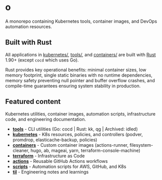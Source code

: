 # o

A monorepo containing Kubernetes tools, container images, and DevOps automation resources.

## Built with Rust

All applications in [kubernetes/](./box/kubernetes/), [tools/](./box/tools/), and [containers/](./box/containers/) are built with [Rust](https://github.com/rust-lang/rust) 1.90+ (except `cocd` which uses Go).

Rust provides key operational benefits: minimal container sizes, low memory footprint, single static binaries with no runtime dependencies, memory safety preventing null pointer and buffer overflow crashes, and compile-time guarantees ensuring system stability in production.

## Featured content

Kubernetes utilities, container images, automation scripts, infrastructure code, and engineering documentation.

- **[tools](./box/tools/)** - CLI utilities (Go: cocd | Rust: kk, qg | Archived: idled)
- **[kubernetes](./box/kubernetes/)** - K8s resources, policies, and controllers (podver, promdrop, elasticache-backup, policies)
- **[containers](./box/containers/)** - Custom container images (actions-runner, filesystem-cleaner, hugo, ab, mageai, yarn, terraform-console-machine)
- **[terraform](./box/terraform/)** - Infrastructure as Code
- **[actions](./box/actions/)** - Reusable GitHub Actions workflows
- **[scripts](./box/scripts/)** - Automation scripts for AWS, GitHub, and K8s
- **[til](./box/til/)** - Engineering notes and learnings
